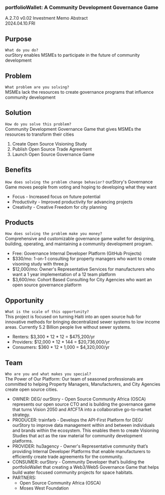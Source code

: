 ### portfolioWallet: A Community Development Governance Game  
A.2.7.0 v0.02 Investment Memo Abstract  
2024.04.10.FRI

## Purpose
`What do you do?`  
ourStory enables MSMEs to participate in the future of community development

## Problem
`What problem are you solving?`  
MSMEs lack the resources to create governance programs that influence community development

## Solution
`How do you solve this problem?`  
Community Development Governance Game that gives MSMEs the resources to transform their cities
1. Create Open Source Visioning Study
2. Publish Open Source Trade Agreement
3. Launch Open Source Governance Game

## Benefits
`How does solving the problem change behavior?` 
ourStory's Governance Game moves people from voting and hoping to developing what they want
- Focus - Increased focus on future potential
- Productivity - Improved productivity for advancing projects
- Creativity - Creative Freedom for city planning

## Products
`How does solving the problem make you money?`  
Comprehensive and customizable governance game wallet for designing, building, operating, and maintaining a community development program.
- Free: Governance Internal Developer Platform (GitHub Projects)
- $330/mo: 1-on-1 consulting for property managers who want to create visoning study with three.js
- $12,000/mo: Owner's Representative Services for manufacturers who want a 1 year implementation of a 12 team platform
- $3,600/mo: Cohort Based Consulting for City Agencies who want an open source governance platform

## Opportunity
`What is the scale of this opportunity?`  
This project is focused on turning Haiti into an open source hub for innovative methods for bringing decentralized sewer systems to low income areas. Currently 5.2 Billion people live without sewer systems.
- Renters: $3,300 * 12 * 12 = $475,200/yr
- Providers: $12,000 * 12 * 144 = $20,736,000/yr
- Consumers: $360 * 12 * 1,000 = $4,320,000/yr

## Team
`Who are you and what makes you special?`  
The Power of Our Platform: Our team of seasoned professionals are committed to helping Property Managers, Manufacturers, and City Agencies create open source cities.
- OWNER: DEG/ ourStory - Open Source Community Africa (OSCA) represents our open source CTO and is building the governance game that turns Vision 2050 and AfCFTA into a collaborative go-to-market strategy. 
- PRODUCER: trainfarb - Develops the API-First Platform for DEG/ ourStory to improve data management within and between individuals and brands within the ecosystem. This enables them to create Visioning Studies that act as the raw material for community development platforms.
- PROVIDER: hu3agency - Owner's Representative community that’s providing Internal Developer Platforms that enable manufacturers to efficiently create trade agreements for the community.
- CONSUMER: ourStory - Community Developer that’s building the portfolioWallet that creating a Web3/Web5 Governance Game that helps build water focused community projects for space habitats. 
- PARTNERS:
  - Open Source Community Africa (OSCA)
  - Moses West Foundation

